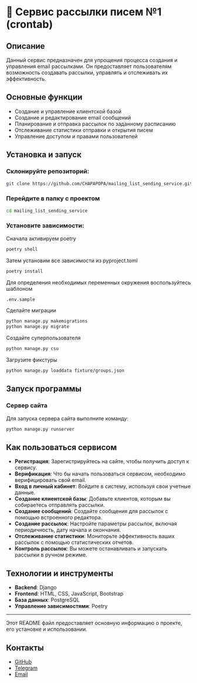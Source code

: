 # :page_with_curl: Сервис рассылки писем №1 (crontab)

## Описание

Данный сервис предназначен для упрощения процесса создания и управления email рассылками. Он предоставляет пользователям возможность создавать рассылки, управлять и отслеживать их эффективность.

## Основные функции

- Создание и управление клиентской базой
- Создание и редактирование email сообщений
- Планирование и отправка рассылок по заданному расписанию
- Отслеживание статистики отправки и открытия писем
- Управление доступом и правами пользователей

## Установка и запуск

### Склонируйте репозиторий:

```bash
git clone https://github.com/CHAPAPOPA/mailing_list_sending_service.git
```

### Перейдите в папку с проектом

```bash
cd mailing_list_sending_service
```

### Установите зависимости:

Сначала активируем poetry
```bash
poetry shell
```

Затем установим все зависимости из pyproject.toml
```bash
poetry install
```

Для определения необходимых переменных окружения воспользуйтесь шаблоном
```bash
.env.sample
```

Сделайте миграции
```bash
python manage.py makemigrations
python manage.py migrate
```

Создайте суперпользователя
```bash
python manage.py csu
```

Загрузите фикстуры 
```bash
python manage.py loaddata fixture/groups.json
```

## Запуск программы

### Сервер сайта
Для запуска сервера сайта выполните команду:
```bash
python manage.py runserver
```


## Как пользоваться сервисом

- **Регистрация**: Зарегистрируйтесь на сайте, чтобы получить доступ к сервису.
- **Верификация**: Что бы начать пользоваться сервисом, необходимо верифицировать свой email.
- **Вход в личный кабинет**: Войдите в систему, используя свои учетные данные.
- **Создание клиентской базы**: Добавьте клиентов, которым вы собираетесь отправлять рассылки.
- **Создание сообщений**: Создайте сообщения для рассылок с помощью встроенного редактора.
- **Создание рассылок**: Настройте параметры рассылок, включая периодичность, дату начала и окончания.
- **Отслеживание статистики**: Мониторьте эффективность ваших рассылок с помощью статистических отчетов.
- **Контроль рассылок**: Вы можете останавливать и запускать рассылки в ручном режиме.

## Технологии и инструменты

- **Backend**: Django
- **Frontend**: HTML, CSS, JavaScript, Bootstrap
- **База данных**: PostgreSQL
- **Управление зависимостями**: Poetry

---

Этот README файл предоставляет основную информацию о проекте, его установке и использовании.

## Контакты

- [GitHub](https://github.com/CHAPAPOPA)
- [Telegram](https://t.me/CHAPAPOPA)
- [Email](mailto:yackow.muliawin2015@yandex.ru)